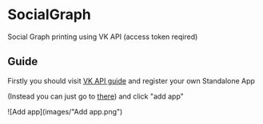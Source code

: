 # SocialGraph
Social Graph printing using VK API (access token reqired)

## Guide
Firstly you should visit [VK API guide](https://vk.com/dev/first_guide?f=2.%20%D0%A0%D0%B5%D0%B3%D0%B8%D1%81%D1%82%D1%80%D0%B0%D1%86%D0%B8%D1%8F%20%D0%BF%D1%80%D0%B8%D0%BB%D0%BE%D0%B6%D0%B5%D0%BD%D0%B8%D1%8F) 
and register your own Standalone App

(Instead you can just go to [there](https://vk.com/apps?act=manage)) and click "add app"

![Add app](images/"Add app.png")
